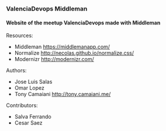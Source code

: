 ### ValenciaDevops Middleman

#### Website of the meetup ValenciaDevops made with Middleman

Resources:
- Middleman https://middlemanapp.com/
- Normalize http://necolas.github.io/normalize.css/
- Modernizr http://modernizr.com/

Authors:
- Jose Luis Salas
- Omar Lopez
- Tony Camaiani http://tony.camaiani.me/

Contributors:
- Salva Ferrando
- Cesar Saez
